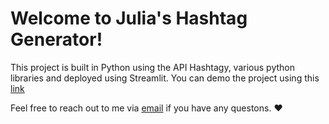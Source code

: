 # Welcome to Julia's Hashtag Generator!

This project is built in Python using the API Hashtagy, various python libraries and deployed using Streamlit. You can demo the project using this [link](https://w1758372-hashtag-generator-streamlit-app-5plc8r.streamlit.app/)

Feel free to reach out to me via [email](mailto:w1758372@my.westminster.ac.uk) if you have any questons. :heart:
